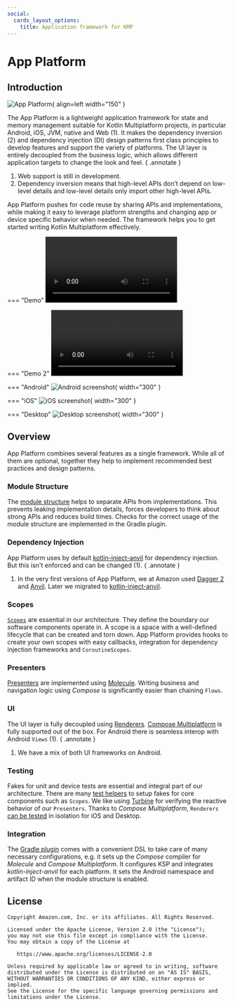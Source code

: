 ```yaml
---
social:
  cards_layout_options:
    title: Application framework for KMP
---
```


# App Platform

## Introduction

![App Platform](images/app-platform-logo.png){ align=left width="150"  }

The App Platform is a lightweight application framework for state and memory management suitable
for Kotlin Multiplatform projects, in particular Android, iOS, JVM, native and Web (1). It makes the
dependency inversion (2) and dependency injection (DI) design patterns first class principles to develop
features and support the variety of platforms. The UI layer is entirely decoupled from the business logic,
which allows different application targets to change the look and feel.
{ .annotate }

1.  Web support is still in development.
2.  Dependency inversion means that high-level APIs don’t depend on low-level details and low-level details only import other high-level APIs.

App Platform pushes for code reuse by sharing APIs and implementations, while making it easy to leverage
platform strengths and changing app or device specific behavior when needed. The framework helps you to get started
writing Kotlin Multiplatform effectively.

=== "Demo"
    <video src="docs/images/demo.mov" width="300" controls></video>

=== "Demo 2"
    <video src="images/demo.mov" width="300" controls></video>

=== "Android"
    ![Android screenshot](images/Android.png){ width="300" }

=== "iOS"
    ![iOS screenshot](images/iOS.png){ width="300" }

=== "Desktop"
    ![Desktop screenshot](images/Desktop.png){ width="300" }

## Overview

App Platform combines several features as a single framework. While all of them are optional, together they help
to implement recommended best practices and design patterns.

### Module Structure

The [module structure](module-structure.md) helps to separate APIs from implementations. This prevents leaking
implementation details, forces developers to think about strong APIs and reduces build times. Checks for the correct
usage of the module structure are implemented in the Gradle plugin.

### Dependency Injection

App Platform uses by default [kotlin-inject-anvil](di.md) for dependency
injection. But this isn't enforced and can be changed (1).
{ .annotate }

1.  In the very first versions of App Platform, we at Amazon used [Dagger 2](https://dagger.dev/) and
[Anvil](https://github.com/square/anvil). Later we migrated to [kotlin-inject-anvil](https://github.com/amzn/kotlin-inject-anvil).

### Scopes

[`Scopes`](scope.md) are essential in our architecture. They define the boundary our software components
operate in. A scope is a space with a well-defined lifecycle that can be created and torn down. App Platform
provides hooks to create your own scopes with easy callbacks, integration for dependency injection
frameworks and `CoroutineScopes`.

### Presenters

[Presenters](presenter.md) are implemented using [Molecule](https://github.com/cashapp/molecule). Writing business and
navigation logic using *Compose* is significantly easier than chaining `Flows`.

### UI

The UI layer is fully decoupled using [Renderers](renderer.md). [Compose Multiplatform](https://www.jetbrains.com/compose-multiplatform/)
is fully supported out of the box. For Android there is seamless interop with Android `Views` (1).
{ .annotate }

1.  We have a mix of both UI frameworks on Android.

### Testing

Fakes for unit and device tests are essential and integral part of our architecture. There are many
[test helpers](testing.md) to setup fakes for core components such as `Scopes`. We like using
[Turbine](https://github.com/cashapp/turbine/) for verifying the reactive behavior of our `Presenters`.
Thanks to *Compose Multiplatform*, `Renderers` [can be tested](renderer.md#unit-tests) in isolation for iOS
and Desktop.

### Integration

The [Gradle plugin](setup.md) comes with a convenient DSL to take care of many necessary configurations, e.g. it sets
up the *Compose* compiler for *Molecule* and *Compose Multiplatform*. It configures KSP and integrates
*kotlin-inject-anvil* for each platform. It sets the Android namespace and artifact ID when the module
structure is enabled.

## License

```
Copyright Amazon.com, Inc. or its affiliates. All Rights Reserved.

Licensed under the Apache License, Version 2.0 (the "License");
you may not use this file except in compliance with the License.
You may obtain a copy of the License at

   https://www.apache.org/licenses/LICENSE-2.0

Unless required by applicable law or agreed to in writing, software
distributed under the License is distributed on an "AS IS" BASIS,
WITHOUT WARRANTIES OR CONDITIONS OF ANY KIND, either express or implied.
See the License for the specific language governing permissions and
limitations under the License.
```
